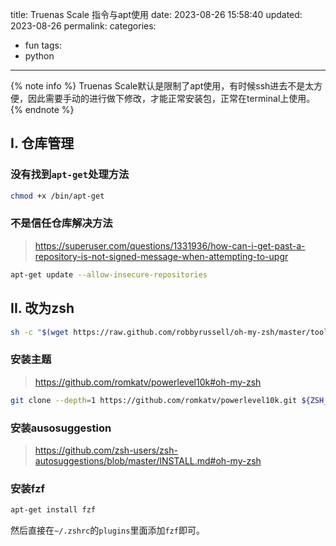 title: Truenas Scale 指令与apt使用
date: 2023-08-26 15:58:40
updated: 2023-08-26
permalink: 
categories:
- fun
tags:
- python

---

{% note info %} Truenas Scale默认是限制了apt使用，有时候ssh进去不是太方便，因此需要手动的进行做下修改，才能正常安装包，正常在terminal上使用。 {% endnote %}

<!-- more -->
## I. 仓库管理

### 没有找到`apt-get`处理方法

```bash
chmod +x /bin/apt-get
```

### 不是信任仓库解决方法

> https://superuser.com/questions/1331936/how-can-i-get-past-a-repository-is-not-signed-message-when-attempting-to-upgr

```bash
apt-get update --allow-insecure-repositories
```

## II. 改为zsh

```bash
sh -c "$(wget https://raw.github.com/robbyrussell/oh-my-zsh/master/tools/install.sh -O -)"
```

### 安装主题

> https://github.com/romkatv/powerlevel10k#oh-my-zsh

```bash
git clone --depth=1 https://github.com/romkatv/powerlevel10k.git ${ZSH_CUSTOM:-$HOME/.oh-my-zsh/custom}/themes/powerlevel10k
```

### 安装ausosuggestion

> https://github.com/zsh-users/zsh-autosuggestions/blob/master/INSTALL.md#oh-my-zsh

### 安装fzf

```bash
apt-get install fzf
```

然后直接在`~/.zshrc`的`plugins`里面添加`fzf`即可。